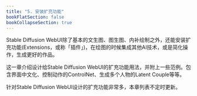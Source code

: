 ```yaml
---
title: "5. 安装扩充功能"
bookFlatSection: false
bookCollapseSection: true
---
```


Stable Diffusion WebUI除了基本的文生图、图生图、内补绘制之外，还能安装扩充功能(Extensions，或称「插件」)，在绘图的时候集成其他AI技术，或是简化操作，生成更好的作品。

这一章介绍设计给Stable Diffusion WebUI的扩充功能用法，并附上一些范例。包含界面中文化、控制动作的ControlNet、生成多个人物的Latent Couple等等。

针对Stable Diffusion WebUI设计的扩充功能非常多，本章列表不定时更新。
